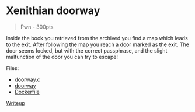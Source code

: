 # Xenithian doorway
> Pwn - 300pts

Inside the book you retrieved from the archived you find a map which leads to the exit. After following the map you reach a door marked as the exit. The door seems locked, but with the correct passphrase, and the slight malfunction of the door you can try to escape!

Files:
- [doorway.c](src/doorway.c)
- [doorway](src/doorway)
- [Dockerfile](src/Dockerfile)

[Writeup](writeup/README.md)
